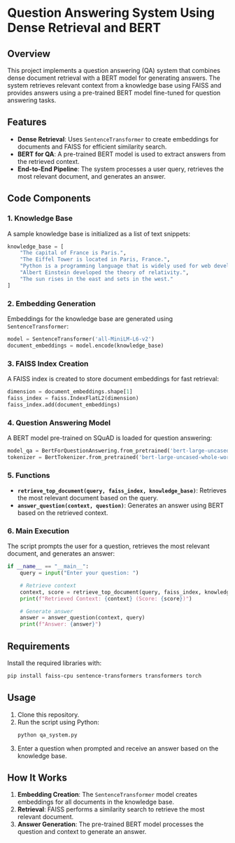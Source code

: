 # Question Answering System Using Dense Retrieval and BERT

## Overview
This project implements a question answering (QA) system that combines dense document retrieval with a BERT model for generating answers. The system retrieves relevant context from a knowledge base using FAISS and provides answers using a pre-trained BERT model fine-tuned for question answering tasks.

## Features
- **Dense Retrieval**: Uses `SentenceTransformer` to create embeddings for documents and FAISS for efficient similarity search.
- **BERT for QA**: A pre-trained BERT model is used to extract answers from the retrieved context.
- **End-to-End Pipeline**: The system processes a user query, retrieves the most relevant document, and generates an answer.

## Code Components

### 1. Knowledge Base
A sample knowledge base is initialized as a list of text snippets:
```python
knowledge_base = [
    "The capital of France is Paris.",
    "The Eiffel Tower is located in Paris, France.",
    "Python is a programming language that is widely used for web development, machine learning, and data science.",
    "Albert Einstein developed the theory of relativity.",
    "The sun rises in the east and sets in the west."
]
```

### 2. Embedding Generation
Embeddings for the knowledge base are generated using `SentenceTransformer`:
```python
model = SentenceTransformer('all-MiniLM-L6-v2')
document_embeddings = model.encode(knowledge_base)
```

### 3. FAISS Index Creation
A FAISS index is created to store document embeddings for fast retrieval:
```python
dimension = document_embeddings.shape[1]
faiss_index = faiss.IndexFlatL2(dimension)
faiss_index.add(document_embeddings)
```

### 4. Question Answering Model
A BERT model pre-trained on SQuAD is loaded for question answering:
```python
model_qa = BertForQuestionAnswering.from_pretrained('bert-large-uncased-whole-word-masking-finetuned-squad')
tokenizer = BertTokenizer.from_pretrained('bert-large-uncased-whole-word-masking-finetuned-squad')
```

### 5. Functions
- **`retrieve_top_document(query, faiss_index, knowledge_base)`**: Retrieves the most relevant document based on the query.
- **`answer_question(context, question)`**: Generates an answer using BERT based on the retrieved context.

### 6. Main Execution
The script prompts the user for a question, retrieves the most relevant document, and generates an answer:
```python
if __name__ == "__main__":
    query = input("Enter your question: ")

    # Retrieve context
    context, score = retrieve_top_document(query, faiss_index, knowledge_base)
    print(f"Retrieved Context: {context} (Score: {score})")

    # Generate answer
    answer = answer_question(context, query)
    print(f"Answer: {answer}")
```

## Requirements
Install the required libraries with:
```bash
pip install faiss-cpu sentence-transformers transformers torch
```

## Usage
1. Clone this repository.
2. Run the script using Python:
   ```bash
   python qa_system.py
   ```
3. Enter a question when prompted and receive an answer based on the knowledge base.

## How It Works
1. **Embedding Creation**: The `SentenceTransformer` model creates embeddings for all documents in the knowledge base.
2. **Retrieval**: FAISS performs a similarity search to retrieve the most relevant document.
3. **Answer Generation**: The pre-trained BERT model processes the question and context to generate an answer.


